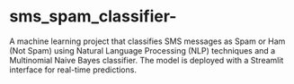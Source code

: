 # sms_spam_classifier-
A machine learning project that classifies SMS messages as Spam or Ham (Not Spam) using Natural Language Processing (NLP) techniques and a Multinomial Naive Bayes classifier. The model is deployed with a Streamlit interface for real-time predictions.
